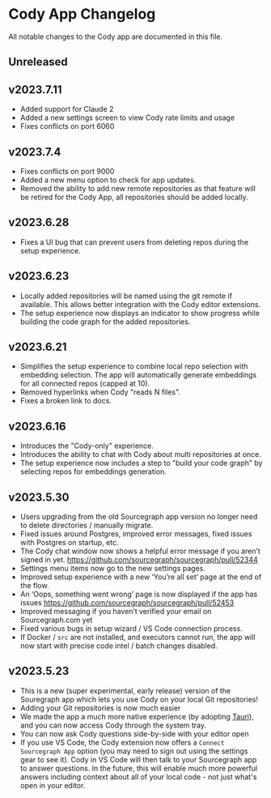 <!--
###################################### READ ME ###########################################
### This changelog should always be read on `main` branch. Its contents on version     ###
### branches do not necessarily reflect the changes that have gone into that branch.   ###
### To update the changelog add your changes to the appropriate section under the      ###
### "Unreleased" heading.                                                              ###
##########################################################################################
-->

# Cody App Changelog

All notable changes to the Cody app are documented in this file.

<!-- START CHANGELOG -->

## Unreleased

## v2023.7.11

- Added support for Claude 2
- Added a new settings screen to view Cody rate limits and usage
- Fixes conflicts on port 6060

## v2023.7.4

- Fixes conflicts on port 9000
- Added a new menu option to check for app updates.
- Removed the ability to add new remote repositories as that feature will be retired for the Cody App, all repositories should be added locally.

## v2023.6.28

- Fixes a UI bug that can prevent users from deleting repos during the setup experience.

## v2023.6.23

- Locally added repositories will be named using the git remote if available. This allows better integration with the Cody editor extensions.
- The setup experience now displays an indicator to show progress while building the code graph for the added repositories.

## v2023.6.21

- Simplifies the setup experience to combine local repo selection with embedding selection. The app will automatically generate embeddings for all connected repos (capped at 10).
- Removed hyperlinks when Cody "reads N files".
- Fixes a broken link to docs.

## v2023.6.16

- Introduces the "Cody-only" experience.
- Introduces the ability to chat with Cody about multi repositories at once.
- The setup experience now includes a step to "build your code graph" by selecting repos for embeddings generation.

## v2023.5.30

- Users upgrading from the old Sourcegraph app version no longer need to delete directories / manually migrate.
- Fixed issues around Postgres, improved error messages, fixed issues with Postgres on startup, etc.
- The Cody chat window now shows a helpful error message if you aren’t signed in yet. https://github.com/sourcegraph/sourcegraph/pull/52344
- Settings menu items now go to the new settings pages.
- Improved setup experience with a new ‘You’re all set’ page at the end of the flow.
- An ‘Oops, something went wrong’ page is now displayed if the app has issues https://github.com/sourcegraph/sourcegraph/pull/52453
- Improved messaging if you haven’t verified your email on Sourcegraph.com yet
- Fixed various bugs in setup wizard / VS Code connection process.
- If Docker / `src` are not installed, and executors cannot run, the app will now start with precise code intel / batch changes disabled.

## v2023.5.23

- This is a new (super experimental, early release) version of the Souregraph app which lets you use Cody on your local Git repositories!
- Adding your Git repositories is now much easier
- We made the app a much more native experience (by adopting [Tauri](https://tauri.app)), and you can now access Cody through the system tray.
- You can now ask Cody questions side-by-side with your editor open
- If you use VS Code, the Cody extension now offers a `Connect Sourcegraph App` option (you may need to sign out using the settings gear to see it). Cody in VS Code will then talk to your Sourcegraph app to answer questions. In the future, this will enable much more powerful answers including context about all of your local code - not just what's open in your editor.
